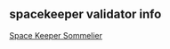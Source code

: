 ## spacekeeper validator info
[Space Keeper Sommelier](https://www.mintscan.io/sommelier/validators/sommvaloper1ueuryq63996wjeta00w7n3s8vunhm0d8vq70kd)

